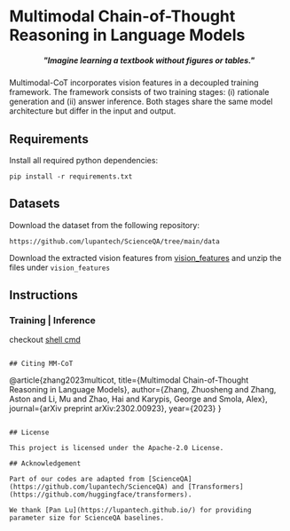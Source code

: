 # Multimodal Chain-of-Thought Reasoning in Language Models

<h5 align="center"><i>"Imagine learning a textbook without figures or tables."</i></h5>

Multimodal-CoT incorporates vision features in a decoupled training framework. The framework consists of two training stages: (i) rationale generation and (ii) answer inference. Both stages share the same model architecture but differ in the input and output.

## Requirements

Install all required python dependencies:

```
pip install -r requirements.txt
```

## Datasets

Download the dataset from the following repository:

```
https://github.com/lupantech/ScienceQA/tree/main/data
```

Download the extracted vision features from [vision_features](https://drive.google.com/file/d/13B0hc_F_45-UlqPLKSgRz-ALtFQ8kIJr/view?usp=share_link) and unzip the files under `vision_features`

## Instructions

### Training | Inference

checkout [shell cmd](usage.txt)

```

## Citing MM-CoT

```
@article{zhang2023multicot,
  title={Multimodal Chain-of-Thought Reasoning in Language Models},
  author={Zhang, Zhuosheng and Zhang, Aston and Li, Mu and Zhao, Hai and Karypis, George and Smola, Alex},
  journal={arXiv preprint arXiv:2302.00923},
  year={2023}
}
```

## License

This project is licensed under the Apache-2.0 License.

## Acknowledgement

Part of our codes are adapted from [ScienceQA](https://github.com/lupantech/ScienceQA) and [Transformers](https://github.com/huggingface/transformers).

We thank [Pan Lu](https://lupantech.github.io/) for providing parameter size for ScienceQA baselines.
